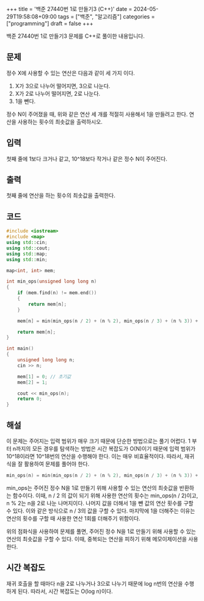 +++
title = '백준 27440번 1로 만들기3 (C++)'
date = 2024-05-29T19:58:08+09:00
tags = ["백준", "알고리즘"]
categories = ["programming"]
draft = false
+++

백준 27440번 1로 만들기3 문제를 C++로 풀이한 내용입니다.

## 문제

정수 X에 사용할 수 있는 연산은 다음과 같이 세 가지 이다.

1. X가 3으로 나누어 떨어지면, 3으로 나눈다.
2. X가 2로 나누어 떨어지면, 2로 나눈다.
3. 1을 뺀다.

정수 N이 주어졌을 때, 위와 같은 연산 세 개를 적절히 사용해서 1을 만들려고 한다. 연산을 사용하는 횟수의 최솟값을 출력하시오.

## 입력

첫째 줄에 1보다 크거나 같고, 10^18보다 작거나 같은 정수 N이 주어진다.

## 출력

첫째 줄에 연산을 하는 횟수의 최솟값을 출력한다.

## 코드

```cpp
#include <iostream>
#include <map>
using std::cin;
using std::cout;
using std::map;
using std::min;

map<int, int> mem;

int min_ops(unsigned long long n)
{
    if (mem.find(n) != mem.end())
    {
        return mem[n];
    }

    mem[n] = min(min_ops(n / 2) + (n % 2), min_ops(n / 3) + (n % 3)) + 1;

    return mem[n];
}

int main()
{
    unsigned long long n;
    cin >> n;

    mem[1] = 0; // 초기값
    mem[2] = 1;

    cout << min_ops(n);
    return 0;
}
```

## 해설

이 문제는 주어지는 입력 범위가 매우 크기 때문에 단순한 방법으로는 풀기 어렵다. 1 부터 n까지의 모든 경우를 탐색하는 방법은 시간 복잡도가 O(N)이기 때문에 입력 범위가 10^18이라면 10^18번의 연산을 수행해야 한다. 이는 매우 비효율적이다. 따라서, 재귀식을 잘 활용하여 문제를 풀어야 한다.

```cpp
min_ops(n) = min(min_ops(n / 2) + (n % 2), min_ops(n / 3) + (n % 3)) + 1
```

min_ops는 주어진 정수 N을 1로 만들기 위해 사용할 수 있는 연산의 최솟값을 반환하는 함수이다. 이때, n / 2 의 값이 되기 위해 사용한 연산의 횟수는 min_ops(n / 2)이고, n % 2는 n을 2로 나눈 나머지이다. 나머지 값을 더해서 1을 뺀 값의 연산 횟수를 구할 수 있다. 이와 같은
방식으로 n / 3의 값을 구할 수 있다. 마지막에 1을 더해주는 이유는 연산의 횟수를 구할 때 사용한 연산 1회를 더해주기 위함이다.

위의 점화식을 사용하여 문제를 풀면, 주어진 정수 N을 1로 만들기 위해 사용할 수 있는 연산의 최솟값을 구할 수 있다. 이때, 중복되는 연산을 피하기 위해 메모이제이션을 사용한다.

## 시간 복잡도

재귀 호출을 할 때마다 n을 2로 나누거나 3으로 나누기 때문에 log n번의 연산을 수행하게 된다. 따라서, 시간 복잡도는 O(log n)이다.
